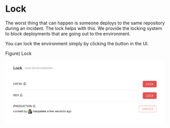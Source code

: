 # Lock

The worst thing that can happen is someone deploys to the same repository during an incident. The lock helps with this. We provide the locking system to block deployments that are going out to the environment. 

You can lock the environment simply by clicking the button in the UI.

Figure) Lock

![lock](../images/lock.png)
